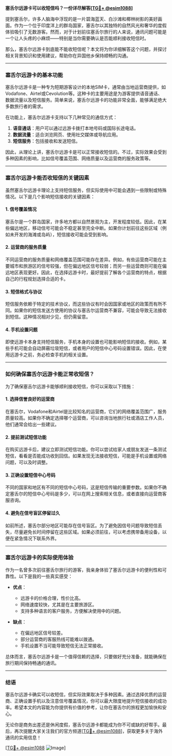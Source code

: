 **塞舌尔远游卡可以收短信吗？一份详尽解答[[TG💪+ @esim1088](https://t.me/s/esim1088)]**

提到塞舌尔，许多人脑海中浮现的是一片碧海蓝天、白沙滩和椰林树影的美好画面。作为一个位于印度洋上的群岛国家，塞舌尔以其独特的自然风光和奢华的度假体验吸引了无数游客。然而，对于计划前往塞舌尔旅行的人来说，通讯问题可能是一个让人头疼的小麻烦——特别是当你需要确认是否能顺利接收短信时。

那么，塞舌尔远游卡到底能不能收短信呢？本文将为你详细解答这个问题，并探讨相关背景知识和使用建议，帮助你在异国他乡保持顺畅的沟通。

---

### 塞舌尔远游卡的基本功能

塞舌尔远游卡是一种专为短期游客设计的本地SIM卡，通常由当地运营商提供，如Vodafone、Airtel或Cevolution等。这种卡的主要用途是为游客提供语音通话、数据流量以及短信服务。简单来说，塞舌尔远游卡的功能非常全面，能够满足绝大多数旅行者的需求。

在功能上，塞舌尔远游卡支持以下几种常见的通信方式：

1. **语音通话**：用户可以通过远游卡拨打本地号码或国际长途电话。
2. **数据流量**：适合浏览网页、使用社交媒体或导航应用。
3. **短信服务**：包括接收和发送短信。

因此，从理论上讲，塞舌尔远游卡是可以正常接收短信的。不过，实际效果会受到多种因素的影响，比如信号覆盖范围、网络质量以及运营商的服务政策等。

---

### 塞舌尔远游卡能否收短信的关键因素

虽然塞舌尔远游卡理论上支持短信服务，但实际使用中可能会遇到一些限制或特殊情况。以下是几个影响短信接收的关键因素：

#### 1. **信号覆盖情况**
塞舌尔是一个群岛国家，许多地方都以自然景观为主，开发程度较低。因此，在某些偏远地区，移动信号可能会不稳定甚至完全中断。如果你计划前往这些区域（例如未开发的海滩或岛屿），短信接收可能会受到影响。

#### 2. **运营商的服务质量**
不同运营商的服务质量和网络覆盖范围可能存在差异。例如，有些运营商可能在主要城市和旅游区的信号较强，但在偏远地区信号较弱；而另一些运营商则可能在偏远地区表现更好。因此，在选择远游卡时，最好提前了解各个运营商的特点，根据自己的行程规划选择合适的卡。

#### 3. **短信格式与协议**
短信服务依赖于特定的技术协议，而这些协议有时会因国家或地区的政策而有所不同。如果你的短信发送方使用的协议与塞舌尔运营商不兼容，可能会导致无法接收到短信。这种情况相对少见，但仍需留意。

#### 4. **手机设置问题**
即使远游卡本身支持短信服务，手机本身的设置也可能影响短信的接收。例如，某些手机可能会自动屏蔽垃圾短信，或者用户的短信中心号码设置错误。因此，在使用远游卡之前，务必检查手机的相关设置。

---

### 如何确保塞舌尔远游卡能正常收短信？

为了确保塞舌尔远游卡能够顺利接收短信，你可以采取以下措施：

#### 1. **选择信誉良好的运营商**
在塞舌尔，Vodafone和Airtel是比较知名的运营商，它们的网络覆盖范围广，服务质量较高。如果你不确定选择哪个运营商，可以咨询当地旅行社或酒店工作人员，他们通常会给出一些建议。

#### 2. **提前测试短信功能**
在购买远游卡后，建议立即测试短信功能。你可以尝试给家人或朋友发送一条测试短信，看看是否能成功收到回信。如果发现无法接收短信，可能是手机设置或网络问题，可以及时调整。

#### 3. **正确设置短信中心号码**
不同的国家和地区有不同的短信中心号码，这是短信传输的重要参数。如果你不确定塞舌尔的短信中心号码是多少，可以在网上搜索相关信息，或者直接向运营商客服咨询。

#### 4. **避免在信号盲区停留过久**
如前所述，塞舌尔部分地区可能存在信号盲区。为了避免因信号问题导致短信丢失，尽量避免长时间停留在这些区域。如果必须前往，可以考虑携带备用设备，以便在紧急情况下联系外界。

---

### 塞舌尔远游卡的实际使用体验

作为一名曾多次前往塞舌尔旅行的游客，我亲身体验了塞舌尔远游卡的便利性和可靠性。以下是我的一些真实感受：

- **优点**：
  - 远游卡的价格合理，性价比高。
  - 网络速度较快，尤其是在主要旅游区。
  - 支持多种语言的客户服务，方便解决使用中的问题。

- **缺点**：
  - 在偏远地区信号较差。
  - 部分运营商的客服热线可能难以拨通。
  - 手机设置不当可能导致短信无法正常接收。

总体而言，塞舌尔远游卡是一个值得信赖的选择，只要做好充分准备，就能确保在旅行期间保持畅通的通讯。

---

### 结语

塞舌尔远游卡确实可以收短信，但实际效果取决于多种因素。通过选择优质的运营商、正确设置手机以及注意信号覆盖情况，你可以最大限度地提升短信接收的成功率。希望本文的内容能为你提供有价值的参考，让你在塞舌尔的旅程更加愉快和安心。

无论你是商务出差还是休闲度假，塞舌尔远游卡都能成为你不可或缺的好帮手。最后，再次提醒大家关注我们的官方频道[[TG💪+ @esim1088](https://t.me/s/esim1088)]，获取更多关于海外通讯的实用信息！

[[TG💪+ @esim1088](https://t.me/s/esim1088) ![Image](https://i.postimg.cc/4NQfJmqS/Snipaste-2025-05-13-00-14-12.png)]